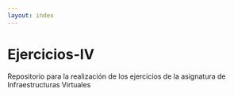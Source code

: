 ```yaml
---
layout: index
---
```


# Ejercicios-IV
Repositorio para la realización de los ejercicios de la asignatura de Infraestructuras   Virtuales

